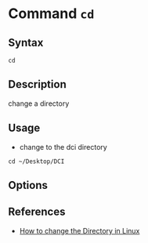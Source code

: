 # Command `cd`

## Syntax
`cd` 

## Description
change a directory 

## Usage
- change to the dci directory

```
cd ~/Desktop/DCI
```

## Options


## References

- [How to change the Directory in Linux](https://www.geeksforgeeks.org/cd-command-in-linux-with-examples/)

